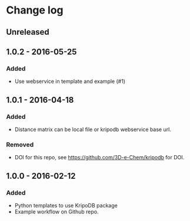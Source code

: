 # Change log

## Unreleased

## 1.0.2 - 2016-05-25

### Added

* Use webservice in template and example (#1)

## 1.0.1 - 2016-04-18

### Added

* Distance matrix can be local file or kripodb webservice base url.

### Removed

* DOI for this repo, see https://github.com/3D-e-Chem/kripodb for DOI.

## 1.0.0 - 2016-02-12

### Added

* Python templates to use KripoDB package
* Example workflow on Github repo.
